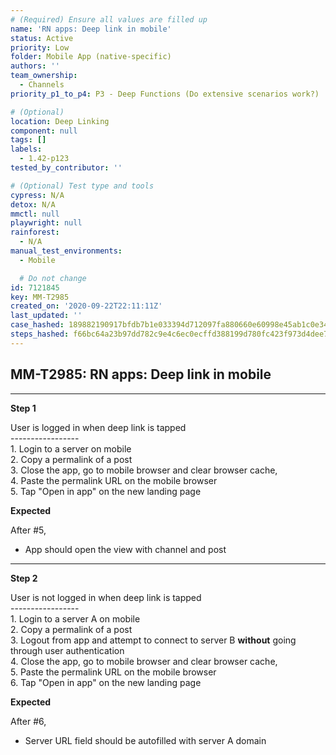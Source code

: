 ```yaml
---
# (Required) Ensure all values are filled up
name: 'RN apps: Deep link in mobile'
status: Active
priority: Low
folder: Mobile App (native-specific)
authors: ''
team_ownership:
  - Channels
priority_p1_to_p4: P3 - Deep Functions (Do extensive scenarios work?)

# (Optional)
location: Deep Linking
component: null
tags: []
labels:
  - 1.42-p123
tested_by_contributor: ''

# (Optional) Test type and tools
cypress: N/A
detox: N/A
mmctl: null
playwright: null
rainforest:
  - N/A
manual_test_environments:
  - Mobile

  # Do not change
id: 7121845
key: MM-T2985
created_on: '2020-09-22T22:11:11Z'
last_updated: ''
case_hashed: 189882190917bfdb7b1e033394d712097fa880660e60998e45ab1c0e3474e6a768784585a0cb95122640bcc9140b91f4
steps_hashed: f66bc64a23b97dd782c9e4c6ec0ecffd388199d780fc423f973d4dee79412d84b591f79f143bd4cfa37ded43ea913627
---
```


<!-- (Auto-generated) Based on frontmatter's "key" and "name" -->

## MM-T2985: RN apps: Deep link in mobile

---

**Step 1**

User is logged in when deep link is tapped\
\-----------------\
1\. Login to a server on mobile\
2\. Copy a permalink of a post\
3\. Close the app, go to mobile browser and clear browser cache,\
4\. Paste the permalink URL on the mobile browser\
5\. Tap "Open in app" on the new landing page

**Expected**

After #5,

- App should open the view with channel and post

---

**Step 2**

User is not logged in when deep link is tapped\
\-----------------\
1\. Login to a server A on mobile\
2\. Copy a permalink of a post\
3\. Logout from app and attempt to connect to server B **without** going through user authentication\
4\. Close the app, go to mobile browser and clear browser cache,\
5\. Paste the permalink URL on the mobile browser\
6\. Tap "Open in app" on the new landing page

**Expected**

After #6,

- Server URL field should be autofilled with server A domain
